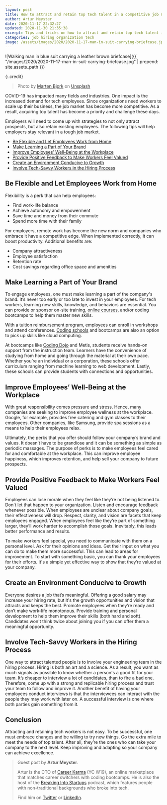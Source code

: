 ```yaml
---
layout: post
title: How to attract and retain top tech talent in a competitive job market
author: Artur Meyster
date: 2020-11-17 22:32:27
updated: 2020-11-30 21:35:38
excerpt: Tips and tricks on how to attract and retain top tech talent in a competitive job market. Guest post by Artur Meyster.
categories: job hiring organization tech
image: /assets/images/2020/2020-11-17-man-in-suit-carrying-briefcase.jpg
---
```


![Walking man in blue suit carrying a leather brown briefcase]({{ "/images/2020/2020-11-17-man-in-suit-carrying-briefcase.jpg" | prepend: site.assets_path }})

{:.credit}

> Photo by [Marten Bjork](https://unsplash.com/@martenbjork) on [Unsplash](https://unsplash.com/photos/6dW3xyQvcYE)

COVID-19 has impacted many fields and industries. One impact is the increased demand for tech employees. Since organizations need workers to scale up their business, the job market has become more competitive. As a result, acquiring top talent has become a priority and challenge these days.

Employers will need to come up with strategies to not only attract prospects, but also retain existing employees. The following tips will help employers stay relevant in a tough job market.

- [Be Flexible and Let Employees Work from Home](#be-flexible-and-let-employees-work-from-home)
- [Make Learning a Part of Your Brand](#make-learning-a-part-of-your-brand)
- [Improve Employees’ Well-Being at the Workplace](#improve-employees-well-being-at-the-workplace)
- [Provide Positive Feedback to Make Workers Feel Valued](#provide-positive-feedback-to-make-workers-feel-valued)
- [Create an Environment Conducive to Growth](#create-an-environment-conducive-to-growth)
- [Involve Tech-Savvy Workers in the Hiring Process](#involve-tech-savvy-workers-in-the-hiring-process)

## Be Flexible and Let Employees Work from Home

Flexibility is a perk that can help employees:

- Find work-life balance
- Achieve autonomy and empowerment
- Save time and money from their commute
- Spend more time with their family

For employers, remote work has become the new norm and companies who embrace it have a competitive edge. When implemented correctly, it can boost productivity. Additional benefits are:

- Company attractiveness
- Employee satisfaction
- Retention rate
- Cost savings regarding office space and amenities

## Make Learning a Part of Your Brand

To engage employees, one must make learning a part of the company's brand. It’s never too early or too late to invest in your employees. For tech workers, learning new skills, knowledge, and behaviors are essential. You can provide or sponsor on-site training, [online courses](https://onlinedegreehero.com/), and/or coding bootcamps to help them master new skills.

With a tuition reimbursement program, employees can enroll in workshops and attend conferences. [Coding schools](https://careerkarma.com/locations/) and bootcamps are also an option to pick up skills like cloud computing.

At bootcamps like [Coding Dojo](https://careerkarma.com/schools/coding-dojo/) and Metis, students receive hands-on support from the instruction team. Learners have the convenience of studying from home and going through the material at their own pace. Whether you’re an individual or a corporation, these schools offer curriculum ranging from machine learning to web development. Lastly, these schools can provide students with connections and opportunities.

## Improve Employees’ Well-Being at the Workplace

With great responsibility comes pressure and stress. Hence, many companies are seeking to improve employee wellness at the workplace. Google, for example, provides free catering and gym classes to their employees. Other companies, like Samsung, provide spa sessions as a means to help their employees relax.

Ultimately, the perks that you offer should follow your company’s brand and values. It doesn’t have to be grandiose and it can be something as simple as periodic massages. The purpose of perks is to make employees feel cared for and comfortable at the workplace. This can improve employee happiness, which improves retention, and help sell your company to future prospects.

## Provide Positive Feedback to Make Workers Feel Valued

Employees can lose morale when they feel like they’re not being listened to. Don't let that happen to your organization. Listen and encourage feedback whenever possible. When employees are unclear about company goals, their effectiveness will drop. Respect, clarity, and vision are facets that keep employees engaged. When employees feel like they’re part of something larger, they’ll work harder to accomplish those goals. Inevitably, this leads better performance and results.

To make workers feel special, you need to communicate with them on a personal level. Ask for their opinions and ideas. Get their input on what you can do to make them more successful. This can lead to areas for improvement. To start with something basic, you can thank your employees for their efforts. It's a simple yet effective way to show that they’re valued at your company.

## Create an Environment Conducive to Growth

Everyone desires a job that’s meaningful. Offering a good salary may increase your hiring rate, but it's the growth opportunities and vision that attracts and keeps the best. Promote employees when they’re ready and don’t make work-life monotonous. Provide training and personal development to help them improve their skills (both hard and soft). Candidates won't think twice about joining you if you can offer them a meaningful opportunity.

## Involve Tech-Savvy Workers in the Hiring Process

One way to attract talented people is to involve your engineering team in the hiring process. Hiring is both an art and a science. As a result, you want as much signals as possible to know whether a person's a good fit for your team. It’s cheaper to interview a lot of candidates, than to fire a bad one. Therefore, come up with a strong and replicable hiring process and trust your team to follow and improve it. Another benefit of having your employees conduct interviews is that the interviewees can interact with the people they may work with later on. A successful interview is one where both parties gain something from it.

## Conclusion

Attracting and retaining tech workers is not easy. To be successful, one must embrace changes and be willing to try new things. Go the extra mile to meet the needs of top talent. After all, they’re the ones who can take your company to the next level. Keep improving and adapting so your company can achieve excellence.

> Guest post by **Artur Meyster**.
>
> Artur is the CTO of [Career Karma](https://careerkarma.com/) (YC W19), an online marketplace that matches career switchers with coding bootcamps. He is also the host of the [Breaking Into Startups](https://breakingintostartups.com/) podcast, which features people with non-traditional backgrounds who broke into tech.
>
> Find him on [Twitter](https://twitter.com/arturmeyster) or [LinkedIn](https://www.linkedin.com/in/meyster).
